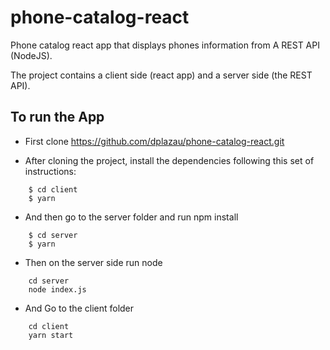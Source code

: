 # phone-catalog-react

Phone catalog react app that displays phones information from A REST API (NodeJS).

The project contains a client side (react app) and a server side (the REST API).

## To run the App

- First clone <https://github.com/dplazau/phone-catalog-react.git>

- After cloning the project, install the dependencies following this set of instructions:

```
    $ cd client 
    $ yarn
```

- And then go to the server folder and run npm install
  
```
    $ cd server
    $ yarn
```

- Then on the server side run node

 ```
     cd server
     node index.js
 ```

- And Go to the client folder

 ```
     cd client
     yarn start
 ```
